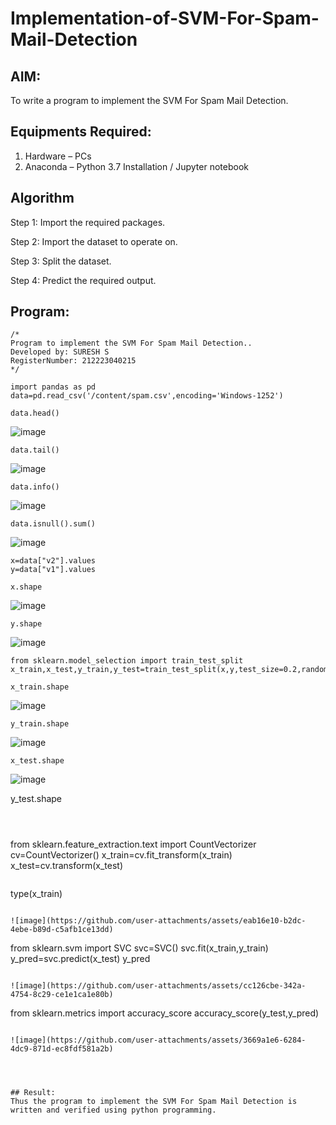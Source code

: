 # Implementation-of-SVM-For-Spam-Mail-Detection

## AIM:
To write a program to implement the SVM For Spam Mail Detection.

## Equipments Required:
1. Hardware – PCs
2. Anaconda – Python 3.7 Installation / Jupyter notebook

## Algorithm
Step 1: Import the required packages.

Step 2: Import the dataset to operate on.

Step 3: Split the dataset.

Step 4: Predict the required output. 

## Program:
```
/*
Program to implement the SVM For Spam Mail Detection..
Developed by: SURESH S
RegisterNumber: 212223040215
*/
```
```
import pandas as pd
data=pd.read_csv('/content/spam.csv',encoding='Windows-1252')
```
```
data.head()
```

![image](https://github.com/user-attachments/assets/c88e8a9a-003b-465b-8492-4969439ebf5d)

```
data.tail()
```

![image](https://github.com/user-attachments/assets/0e69b728-55ab-43b7-bcfb-141c0ee64cc6)


```
data.info()
```

![image](https://github.com/user-attachments/assets/824ed749-e06e-4d45-96d4-cc04b16748ed)

```
data.isnull().sum()
```

![image](https://github.com/user-attachments/assets/01ec74d7-1250-49b4-aa4a-5339eb5b8dc5)

```
x=data["v2"].values
y=data["v1"].values
```

```
x.shape
```

![image](https://github.com/user-attachments/assets/75a0355b-45af-4f0f-a249-7c906795a2cc)

```
y.shape
```

![image](https://github.com/user-attachments/assets/50405ad1-1137-41fc-a0e6-ffb418498c01)

```
from sklearn.model_selection import train_test_split
x_train,x_test,y_train,y_test=train_test_split(x,y,test_size=0.2,random_state=0)
```

```
x_train.shape
```

![image](https://github.com/user-attachments/assets/d8ca04cf-eda9-4785-8400-1013d9ed519f)

```
y_train.shape
```

![image](https://github.com/user-attachments/assets/addfc677-b30f-4669-ab7a-2e589711b7f4)




```
x_test.shape
```


 ![image](https://github.com/user-attachments/assets/6cf2a738-483e-4463-be1a-75d8125826a7)



y_test.shape
```



```
from sklearn.feature_extraction.text import CountVectorizer
cv=CountVectorizer()
x_train=cv.fit_transform(x_train)
x_test=cv.transform(x_test)
```
```
type(x_train)
```

![image](https://github.com/user-attachments/assets/eab16e10-b2dc-4ebe-b89d-c5afb1ce13dd)

```
from sklearn.svm import SVC
svc=SVC()
svc.fit(x_train,y_train)
y_pred=svc.predict(x_test)
y_pred
```

![image](https://github.com/user-attachments/assets/cc126cbe-342a-4754-8c29-ce1e1ca1e80b)

```
from sklearn.metrics import accuracy_score
accuracy_score(y_test,y_pred)
```

![image](https://github.com/user-attachments/assets/3669a1e6-6284-4dc9-871d-ec8fdf581a2b)




## Result:
Thus the program to implement the SVM For Spam Mail Detection is written and verified using python programming.
